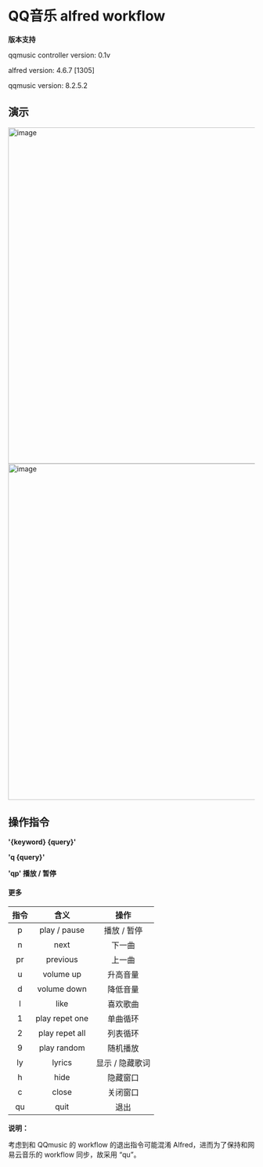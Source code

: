 # QQ音乐 alfred workflow

**版本支持**

qqmusic controller version: 0.1v

alfred version: 4.6.7 [1305]

qqmusic version: 8.2.5.2

## 演示

<img width="685" alt="image" src="https://user-images.githubusercontent.com/29922837/177329666-75ca5746-f545-409c-9f66-44bcb9439405.png">
<img width="685" alt="image" src="https://user-images.githubusercontent.com/29922837/177329698-d0deecb1-7bd7-4d66-bedb-a1faf0e67bd5.png">

## 操作指令

**'{keyword} {query}'**

**'q {query}'**

**'qp'			播放 / 暂停**

#### 更多


| 指令 |      含义      |      操作       |
| :--: | :------------: | :-------------: |
|  p   |  play / pause  |   播放 / 暂停   |
|  n   |      next      |     下一曲      |
|  pr  |    previous    |     上一曲      |
|  u   |   volume up    |    升高音量     |
|  d   |  volume down   |    降低音量     |
|  l   |      like      |    喜欢歌曲     |
|  1   | play repet one |    单曲循环     |
|  2   | play repet all |    列表循环     |
|  9   |  play random   |    随机播放     |
|  ly  |     lyrics     | 显示 / 隐藏歌词 |
|  h   |      hide      |    隐藏窗口     |
|  c   |     close      |    关闭窗口     |
|  qu  |      quit      |      退出       |

**说明：**

考虑到和 QQmusic 的  workflow 的退出指令可能混淆 Alfred，进而为了保持和网易云音乐的 workflow 同步，故采用 “qu”。
